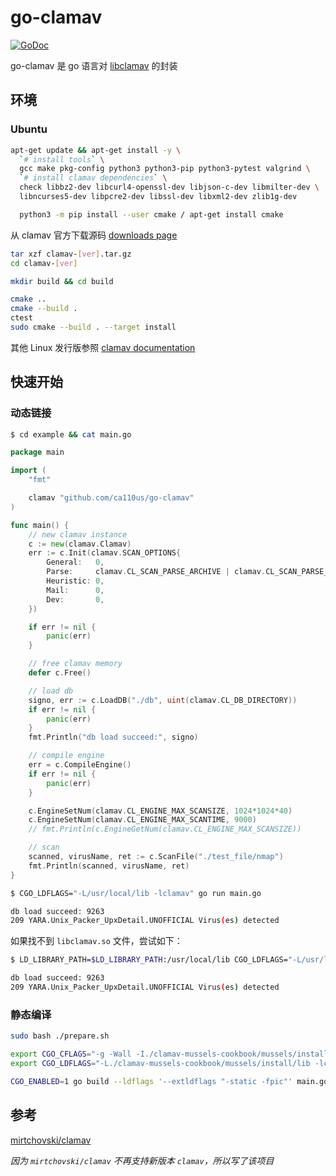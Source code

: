# go-clamav
[![GoDoc](https://pkg.go.dev/badge/github.com/ca110us/go-clamav?status.svg)](https://pkg.go.dev/github.com/ca110us/go-clamav?tab=doc)

go-clamav 是 go 语言对 [libclamav](https://docs.clamav.net/manual/Development/libclamav.html) 的封装

## 环境
### Ubuntu

```bash
apt-get update && apt-get install -y \
  `# install tools` \
  gcc make pkg-config python3 python3-pip python3-pytest valgrind \
  `# install clamav dependencies` \
  check libbz2-dev libcurl4-openssl-dev libjson-c-dev libmilter-dev \
  libncurses5-dev libpcre2-dev libssl-dev libxml2-dev zlib1g-dev

  python3 -m pip install --user cmake / apt-get install cmake
```

从 clamav 官方下载源码 [downloads page](https://www.clamav.net/downloads)

```bash
tar xzf clamav-[ver].tar.gz
cd clamav-[ver]

mkdir build && cd build

cmake ..
cmake --build .
ctest
sudo cmake --build . --target install
```

其他 Linux 发行版参照 [clamav documentation](https://docs.clamav.net/manual/Installing/Installing-from-source-Unix.html)

## 快速开始
### 动态链接
```bash
$ cd example && cat main.go
```

```go
package main

import (
	"fmt"

	clamav "github.com/ca110us/go-clamav"
)

func main() {
	// new clamav instance
	c := new(clamav.Clamav)
	err := c.Init(clamav.SCAN_OPTIONS{
		General:   0,
		Parse:     clamav.CL_SCAN_PARSE_ARCHIVE | clamav.CL_SCAN_PARSE_ELF,
		Heuristic: 0,
		Mail:      0,
		Dev:       0,
	})

	if err != nil {
		panic(err)
	}

	// free clamav memory
	defer c.Free()

	// load db
	signo, err := c.LoadDB("./db", uint(clamav.CL_DB_DIRECTORY))
	if err != nil {
		panic(err)
	}
	fmt.Println("db load succeed:", signo)

	// compile engine
	err = c.CompileEngine()
	if err != nil {
		panic(err)
	}

	c.EngineSetNum(clamav.CL_ENGINE_MAX_SCANSIZE, 1024*1024*40)
	c.EngineSetNum(clamav.CL_ENGINE_MAX_SCANTIME, 9000)
	// fmt.Println(c.EngineGetNum(clamav.CL_ENGINE_MAX_SCANSIZE))

	// scan
	scanned, virusName, ret := c.ScanFile("./test_file/nmap")
	fmt.Println(scanned, virusName, ret)
}
```

```bash
$ CGO_LDFLAGS="-L/usr/local/lib -lclamav" go run main.go

db load succeed: 9263
209 YARA.Unix_Packer_UpxDetail.UNOFFICIAL Virus(es) detected
```

如果找不到 `libclamav.so` 文件，尝试如下：

```bash
$ LD_LIBRARY_PATH=$LD_LIBRARY_PATH:/usr/local/lib CGO_LDFLAGS="-L/usr/local/lib -lclamav" go run main.go

db load succeed: 9263
209 YARA.Unix_Packer_UpxDetail.UNOFFICIAL Virus(es) detected
```

### 静态编译
```bash
sudo bash ./prepare.sh

export CGO_CFLAGS="-g -Wall -I./clamav-mussels-cookbook/mussels/install/include"
export CGO_LDFLAGS="-L./clamav-mussels-cookbook/mussels/install/lib -lclamav_static -lbz2_static -lclammspack_static -lclamunrar_iface_static -lclamunrar_static -lcrypto -ljson-c -lpcre2-8 -lpcre2-posix -lssl -lxml2 -lz -lm -ldl -lstdc++"

CGO_ENABLED=1 go build --ldflags '--extldflags "-static -fpic"' main.go
```

## 参考
[mirtchovski/clamav](https://github.com/mirtchovski/clamav)

*因为 `mirtchovski/clamav` 不再支持新版本 `clamav`，所以写了该项目*
